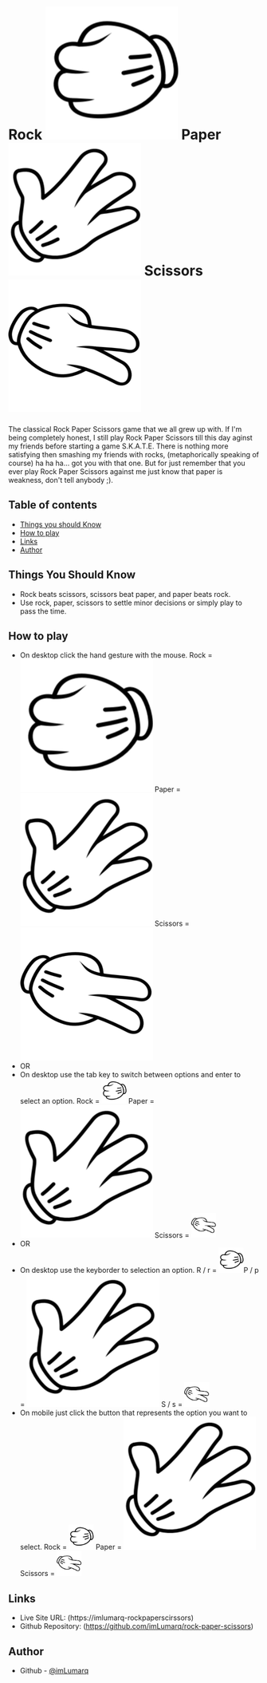 # Rock <img src="./images/rock.png" max-width="40" max-height="40"> Paper <img src="./images/paper.png" max-width="40" max-height="40"> Scissors <img src="./images/scissors.png" max-width="40" max-height="40">

The classical Rock Paper Scissors game that we all grew up with. If I'm being completely honest, I still play Rock Paper Scissors till this day aginst my friends before starting a game S.K.A.T.E. There is nothing more satisfying then smashing my friends with rocks, (metaphorically speaking of course) ha ha ha... got you with that one. But for just remember that you ever play Rock Paper Scissors against me just know that paper is weakness, don't tell anybody ;).

## Table of contents

-   [Things you should Know](#thinks-you-should-know)
-   [How to play](#how-to-play)
-   [Links](#links)
-   [Author](#author)
  
## Things You Should Know

-  Rock beats scissors, scissors beat paper, and paper beats rock.
-  Use rock, paper, scissors to settle minor decisions or simply play to pass the time.

## How to play 

-  On desktop click the hand gesture with the mouse. Rock = <img src="./images/rock.png" max-width="40" max-height="40"> Paper = <img src="./images/paper.png" max-width="40" max-height="40"> Scissors = <img src="./images/scissors.png" max-width="40" max-height="40">
-  OR
-  On desktop use the tab key to switch between options and enter to select an option. Rock = <img src="./images/rock.png" width="50" height="50"> Paper = <img src="./images/paper.png" max-width="40" maxheight="40"> Scissors = <img src="./images/scissors.png" width="50" height="50">
-  OR
-  On desktop use the keyborder to selection an option. R / r = <img src="./images/rock.png" width="50" height="50">P / p = <img src="./images/paper.png" max-width="40" max-height="40"> S / s = <img src="./images/scissors.png" width="50" height="50">
-  On mobile just click the button that represents the option you want to select. Rock = <img src="./images/rock.png" width="50" height="50"> Paper = <img src="./images/paper.png" max-width="30" max-height="30"> Scissors = <img src="./images/scissors.png" width="50" height="50">

## Links

-   Live Site URL: (https://imlumarq-rockpaperscirssors)
-   Github Repository: (https://github.com/imLumarq/rock-paper-scissors)

## Author

-   Github - [@imLumarq](https://github.com/imLumarq)
